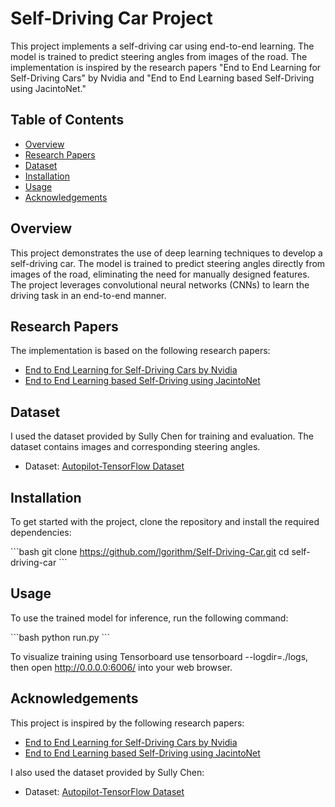 # Self-Driving Car Project

This project implements a self-driving car using end-to-end learning. The model is trained to predict steering angles from images of the road. The implementation is inspired by the research papers "End to End Learning for Self-Driving Cars" by Nvidia and "End to End Learning based Self-Driving using JacintoNet."

## Table of Contents

- [Overview](#overview)
- [Research Papers](#research-papers)
- [Dataset](#dataset)
- [Installation](#installation)
- [Usage](#usage)
- [Acknowledgements](#acknowledgements)

## Overview

This project demonstrates the use of deep learning techniques to develop a self-driving car. The model is trained to predict steering angles directly from images of the road, eliminating the need for manually designed features. The project leverages convolutional neural networks (CNNs) to learn the driving task in an end-to-end manner.

## Research Papers

The implementation is based on the following research papers:

- [End to End Learning for Self-Driving Cars by Nvidia](https://arxiv.org/pdf/1604.07316.pdf)
- [End to End Learning based Self-Driving using JacintoNet](https://ieeexplore.ieee.org/document/8576190)

## Dataset 

I used the dataset provided by Sully Chen for training and evaluation. The dataset contains images and corresponding steering angles.

- Dataset: [Autopilot-TensorFlow Dataset](https://github.com/SullyChen/driving-datasets)

## Installation

To get started with the project, clone the repository and install the required dependencies:

\`\`\`bash
git clone https://github.com/lgorithm/Self-Driving-Car.git
cd self-driving-car
\`\`\`

## Usage

To use the trained model for inference, run the following command:

\`\`\`bash
python run.py
\`\`\`

To visualize training using Tensorboard use tensorboard --logdir=./logs, then open http://0.0.0.0:6006/ into your web browser.

## Acknowledgements

This project is inspired by the following research papers:

- [End to End Learning for Self-Driving Cars by Nvidia](https://arxiv.org/pdf/1604.07316.pdf)
- [End to End Learning based Self-Driving using JacintoNet](https://ieeexplore.ieee.org/document/8576190)

I also used the dataset provided by Sully Chen:

- Dataset: [Autopilot-TensorFlow Dataset](https://github.com/SullyChen/Autopilot-TensorFlow)
